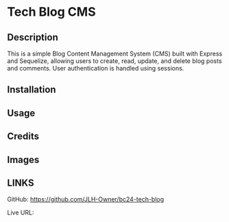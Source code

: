 # Tech Blog CMS

## Description
This is a simple Blog Content Management System (CMS) built with Express and Sequelize, allowing users to create, read, update, and delete blog posts and comments. User authentication is handled using sessions.

## Installation

## Usage

## Credits

## Images

## LINKS
GitHub: https://github.com/JLH-Owner/bc24-tech-blog

Live URL: 


   